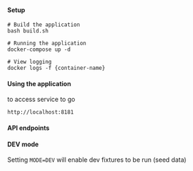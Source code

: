 #### Setup
```    
# Build the application
bash build.sh

# Running the application
docker-compose up -d

# View logging 
docker logs -f {container-name}
```

#### Using the application

to access service to go 

`http://localhost:8181`
    
#### API endpoints


#### DEV mode
Setting `MODE=DEV` will enable dev fixtures to be run (seed data)